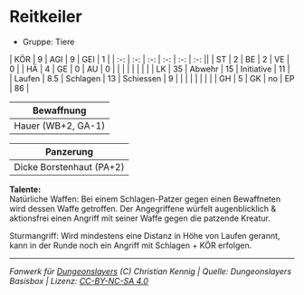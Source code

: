 # Reitkeiler  
- Gruppe: Tiere  

| KÖR    | 9   | AGI      | 9  | GEI        | 1  |
| :-: | :-: | :-: | :-: | :-: | :-: ||
| ST     | 2   | BE       | 2  | VE         | 0  |
| HÄ     | 4   | GE       | 0  | AU         | 0  |
|        |     |          |    |            |    |
| LK     | 35  | Abwehr   | 15 | Initiative | 11 |
| Laufen | 8.5 | Schlagen | 13 | Schiessen  | 9  |
|        |     |          |    |            |    |
| GH     | 5   | GK       | no | EP         | 86 |


| Bewaffnung |
| --- |
| Hauer (WB+2, GA-1) |


| Panzerung |
| --- |
| Dicke Borstenhaut (PA+2) |


**Talente:**  
Natürliche Waffen: Bei einem Schlagen-Patzer gegen einen Bewaffneten wird dessen Waffe getroffen. Der Angegriffene würfelt augenblicklich & aktionsfrei einen Angriff mit seiner Waffe gegen die patzende Kreatur.

Sturmangriff: Wird mindestens eine Distanz in Höhe von Laufen gerannt, kann in der Runde noch ein Angriff mit Schlagen + KÖR erfolgen.





___
*Fanwerk für [Dungeonslayers](https://www.dungeonslayers.net/) (C) Christian Kennig | Quelle: Dungeonslayers Basisbox | Lizenz: [CC-BY-NC-SA 4.0](https://creativecommons.org/licenses/by-nc-sa/4.0/deed.de)*